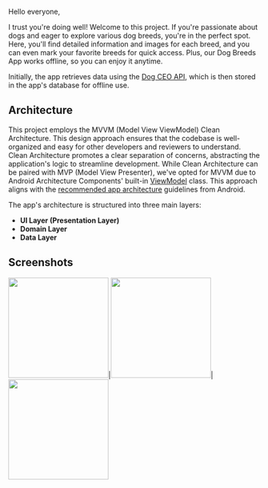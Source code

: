 Hello everyone,

I trust you're doing well! Welcome to this project. If you're passionate about dogs and eager to explore various dog breeds, you're in the perfect spot. Here, you'll find detailed information and images for each breed, and you can even mark your favorite breeds for quick access. Plus, our Dog Breeds App works offline, so you can enjoy it anytime.

Initially, the app retrieves data using the [Dog CEO API](https://dog.ceo/dog-api/documentation/), which is then stored in the app's database for offline use.

## Architecture

This project employs the MVVM (Model View ViewModel) Clean Architecture. This design approach ensures that the codebase is well-organized and easy for other developers and reviewers to understand. Clean Architecture promotes a clear separation of concerns, abstracting the application's logic to streamline development. While Clean Architecture can be paired with MVP (Model View Presenter), we've opted for MVVM due to Android Architecture Components' built-in [ViewModel](https://developer.android.com/topic/libraries/architecture/viewmodel) class. This approach aligns with the [recommended app architecture](https://developer.android.com/topic/architecture#recommended-app-arch) guidelines from Android.

The app's architecture is structured into three main layers:
- **UI Layer (Presentation Layer)**
- **Domain Layer**
- **Data Layer**


## Screenshots
<img src="https://github.com/user-attachments/assets/a80cb8ab-4218-4edd-b555-3351010eab91" width=200/>|<img src="https://github.com/user-attachments/assets/4e73c033-e75f-48a2-b443-db262259294e" width=200/>|<img src="https://github.com/user-attachments/assets/502eb681-e02c-4de1-8688-24ff358e6422" width=200/>
